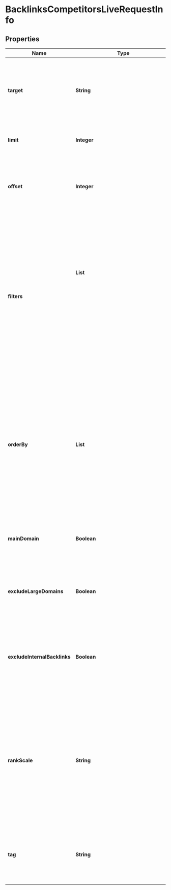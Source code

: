 # BacklinksCompetitorsLiveRequestInfo


## Properties

| Name | Type | Description | Notes |
|------------ | ------------- | ------------- | -------------|
**target** | **String** | domain, subdomain or webpage to get competitor domains for<br>required field<br>a domain or a subdomain should be specified without https:// and www.<br>a page should be specified with absolute URL (including http:// or https://) |[optional]|
**limit** | **Integer** | the maximum number of returned domains<br>optional field<br>default value: 100<br>maximum value: 1000 |[optional]|
**offset** | **Integer** | offset in the results array of returned domains<br>optional field<br>default value: 0<br>if you specify the 10 value, the first ten domains in the results array will be omitted and the data will be provided for the successive pages |[optional]|
**filters** | **List<Object>** | array of results filtering parameters<br>optional field<br>you can add several filters at once (8 filters maximum)<br>you should set a logical operator and, or between the conditions<br>the following operators are supported:<br>regex, not_regex, =, <>, in, not_in, like, not_like, ilike, not_ilike, match, not_match<br>you can use the % operator with like and not_like to match any string of zero or more characters<br>example:<br>['rank','>','100']<br>[['target','like','%forbes%'],<br>'and',<br>[['rank','>','100'],'or',['intersections','>','5']]]<br>The full list of possible filters is available here. |[optional]|
**orderBy** | **List<String>** | results sorting rules<br>optional field<br>you can use the same values as in the filters array to sort the results<br>possible sorting types:<br>asc – results will be sorted in the ascending order<br>desc – results will be sorted in the descending order<br>you should use a comma to set up a sorting type<br>example:<br>['rank,desc']<br>note that you can set no more than three sorting rules in a single request<br>you should use a comma to separate several sorting rules<br>example:<br>['intersections,desc','rank,asc'] |[optional]|
**mainDomain** | **Boolean** | indicates if only main domain of the target will be included in the search<br>optional field<br>if set to true, only the main domain will be included in search;<br>default value: true |[optional]|
**excludeLargeDomains** | **Boolean** | indicates whether large domain will appear in results<br>optional field<br>if set to true, the results from the large domain (google.com, amazon.com, etc.) will be omitted;<br>default value: true |[optional]|
**excludeInternalBacklinks** | **Boolean** | indicates if internal backlinks from subdomains to the target will be excluded from the results<br>optional field<br>if set to true, the results will not include data on internal backlinks from subdomains of the same domain as target<br>if set to false, internal links will be included in the results<br>default value: true |[optional]|
**rankScale** | **String** | defines the scale used for calculating and displaying the rank, domain_from_rank, and page_from_rank values<br>optional field<br>you can use this parameter to choose whether rank values are presented on a 0–100 or 0–1000 scale<br>possible values:<br>one_hundred — rank values are displayed on a 0–100 scale<br>one_thousand — rank values are displayed on a 0–1000 scale<br>default value: one_thousand<br>learn more about how this parameter works and how ranking metrics are calculated in this Help Center article |[optional]|
**tag** | **String** | user-defined task identifier<br>optional field<br>the character limit is 255<br>you can use this parameter to identify the task and match it with the result<br>you will find the specified tag value in the data object of the response |[optional]|